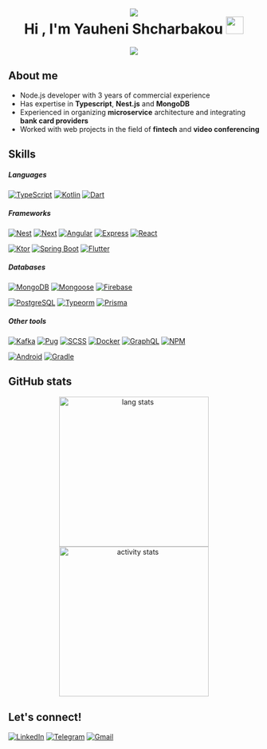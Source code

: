 <h1 align="center">
    <img src="https://user-images.githubusercontent.com/73097560/115834477-dbab4500-a447-11eb-908a-139a6edaec5c.gif">
    <br/>
    Hi , I'm Yauheni Shcharbakou 
    <img src="https://media.giphy.com/media/hvRJCLFzcasrR4ia7z/giphy.gif" width="35">
</h1>

<p align="center">
    <a href="https://github.com/DenverCoder1/readme-typing-svg">
        <img src="https://readme-typing-svg.herokuapp.com?font=Time+New+Roman&amp;color=cyan&amp;size=25&amp;center=true&amp;vCenter=true&amp;width=600&amp;height=100&amp;lines=Yauheni+Shcharbakou...♥++;Node.js+Developer;3+years+of+commercial+experience;Active+Learner/Researcher">
    </a>
</p>

## About me

- Node.js developer with 3 years of commercial experience
- Has expertise in **Typescript**, **Nest.js** and **MongoDB**
- Experienced in organizing **microservice** architecture and integrating **bank card providers**
- Worked with web projects in the field of **fintech** and **video conferencing**

## Skills

##### Languages

[![TypeScript](https://img.shields.io/badge/TypeScript-3178c6?style=for-the-badge&logo=typescript&logoColor=white)](https://www.typescriptlang.org/)
[![Kotlin](https://img.shields.io/badge/Kotlin-A97BFF?&style=for-the-badge&logo=kotlin&logoColor=white)](https://kotlinlang.org/)
[![Dart](https://img.shields.io/badge/Dart-00B4AB?style=for-the-badge&logo=dart&logoColor=white)](https://dart.dev/)

##### Frameworks

[![Nest](https://img.shields.io/badge/nestjs-E0234E?style=for-the-badge&logo=nestjs&logoColor=white)](https://nestjs.com/)
[![Next](https://img.shields.io/badge/next%20js-000000?style=for-the-badge&logo=nextdotjs&logoColor=white)](https://nextjs.org/)
[![Angular](https://img.shields.io/badge/angular-DD0031?style=for-the-badge&logo=angular&logoColor=white)](https://angular.io/)
[![Express](https://img.shields.io/badge/Express%20js-000000?style=for-the-badge&logo=express&logoColor=white)]()
[![React](https://img.shields.io/badge/React-20232A?style=for-the-badge&logo=react&logoColor=61DAFB)]()

[![Ktor](https://img.shields.io/badge/ktor-A97BFF?style=for-the-badge&logo=ktor&logoColor=white)]()
[![Spring Boot](https://img.shields.io/badge/Spring_Boot-6DB33F?style=for-the-badge&logo=spring-boot&logoColor=white)]()
[![Flutter](https://img.shields.io/badge/flutter-02569B?style=for-the-badge&logo=flutter&logoColor=white)](https://flutter.dev/)

##### Databases

[![MongoDB](https://img.shields.io/badge/mongodb-4EA94B?style=for-the-badge&logo=mongodb&logoColor=white)]()
[![Mongoose](https://img.shields.io/badge/mongoose-3DAC84?style=for-the-badge&logo=mongoose&logoColor=white)]()
[![Firebase](https://img.shields.io/badge/firebase-ffca28?style=for-the-badge&logo=firebase&logoColor=black)]()

[![PostgreSQL](https://img.shields.io/badge/postgresql-316192?style=for-the-badge&logo=postgresql&logoColor=white)]()
[![Typeorm](https://img.shields.io/badge/typeorm-9C9C9C?style=for-the-badge&logo=typeorm&logoColor=white)]()
[![Prisma](https://img.shields.io/badge/prisma-0c344b?style=for-the-badge&logo=prisma&logoColor=white)]()

##### Other tools

[![Kafka](https://img.shields.io/badge/Apache_Kafka-231F20?style=for-the-badge&logo=apache-kafka&logoColor=white)]()
[![Pug](https://img.shields.io/badge/pug-a86454?style=for-the-badge&logo=pug&logoColor=white)]()
[![SCSS](https://img.shields.io/badge/sass-c6538c?style=for-the-badge&logo=sass&logoColor=white)]()
[![Docker](https://img.shields.io/badge/Docker-2CA5E0?style=for-the-badge&logo=docker&logoColor=white)]()
[![GraphQL](https://img.shields.io/badge/GraphQl-E10098?style=for-the-badge&logo=graphql&logoColor=white)]()
[![NPM](https://img.shields.io/badge/npm-CB3837?style=for-the-badge&logo=npm&logoColor=white)]()

[![Android](https://img.shields.io/badge/Android-3DDC84?style=for-the-badge&logo=android&logoColor=white)](https://developer.android.com/)
[![Gradle](https://img.shields.io/badge/gradle-02303A?style=for-the-badge&logo=gradle&logoColor=white)]()

## GitHub stats

<div align="center">
    <a href="https://github.com/yauheni-shcharbakou/">
        <img 
            src="https://github-readme-stats.vercel.app/api/top-langs?username=yauheni-shcharbakou&amp;show_icons=true&amp;locale=en&amp;layout=pie&langs_count=12&amp;line_height=20&amp;title_color=7A7ADB&amp;icon_color=2234AE&amp;text_color=D3D3D3&amp;bg_color=0,000000,130F40" 
            height="300"
            alt="lang stats"
        >
    </a>
    <a href="https://github.com/yauheni-shcharbakou/">
        <img 
            src="https://github-readme-stats.vercel.app/api?username=yauheni-shcharbakou&amp;include_all_commits=true&amp;count_private=true&amp;show_icons=true&show=reviews,discussions_started,discussions_answered,prs_merged,prs_merged_percentage&rank_icon=github&hide_rank=true&amp;line_height=20&amp;title_color=7A7ADB&amp;icon_color=2234AE&amp;text_color=D3D3D3&amp;bg_color=0,000000,130F40" 
            height="300"
            alt="activity stats"
        >
    </a>
</div>

## Let's connect!

[![LinkedIn](https://img.shields.io/badge/LinkedIn-0077B5?style=for-the-badge&logo=linkedin&logoColor=white)](https://www.linkedin.com/in/yauheni-shcharbakou)
[![Telegram](https://img.shields.io/badge/Telegram-2CA5E0?style=for-the-badge&logo=telegram&logoColor=white)](https://t.me/geneva_empire)
[![Gmail](https://img.shields.io/badge/Gmail-D14836?style=for-the-badge&logo=gmail&logoColor=white)](mailto:iipekolict@gmail.com)
